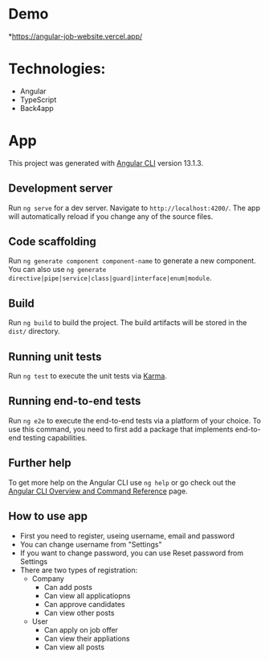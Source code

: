 # Demo

*https://angular-job-website.vercel.app/

# Technologies:

* Angular
* TypeScript
* Back4app

# App

This project was generated with [Angular CLI](https://github.com/angular/angular-cli) version 13.1.3.

## Development server

Run `ng serve` for a dev server. Navigate to `http://localhost:4200/`. The app will automatically reload if you change any of the source files.

## Code scaffolding

Run `ng generate component component-name` to generate a new component. You can also use `ng generate directive|pipe|service|class|guard|interface|enum|module`.

## Build

Run `ng build` to build the project. The build artifacts will be stored in the `dist/` directory.

## Running unit tests

Run `ng test` to execute the unit tests via [Karma](https://karma-runner.github.io).

## Running end-to-end tests

Run `ng e2e` to execute the end-to-end tests via a platform of your choice. To use this command, you need to first add a package that implements end-to-end testing capabilities.

## Further help

To get more help on the Angular CLI use `ng help` or go check out the [Angular CLI Overview and Command Reference](https://angular.io/cli) page.

## How to use app

* First you need to register, useing username, email and password
* You can change username from "Settings"
* If you want to change password, you can use Reset password from Settings
* There are two types of registration:
  * Company
    - Can add posts
    - Can view all applicatiopns
    - Can approve candidates 
    - Can view other posts
  * User
    - Can apply on job offer
    - Can view their appliations
    - Can view all posts

